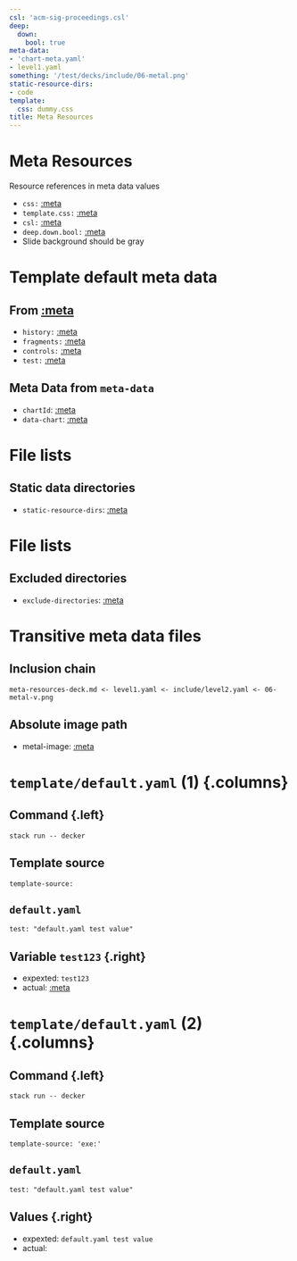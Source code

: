 ```yaml
---
csl: 'acm-sig-proceedings.csl'
deep:
  down:
    bool: true
meta-data:
- 'chart-meta.yaml'
- level1.yaml
something: '/test/decks/include/06-metal.png'
static-resource-dirs:
- code
template:
  css: dummy.css
title: Meta Resources
---
```


# Meta Resources

Resource references in meta data values

-   `css:` [:meta](css)
-   `template.css:` [:meta](template.css)
-   `csl:` [:meta](csl)
-   `deep.down.bool:` [:meta](deep.down.bool)
-   Slide background should be gray

# Template default meta data

## From [:meta](template-source)

-   `history:` [:meta](history)
-   `fragments:` [:meta](fragments)
-   `controls:` [:meta](fragments)
-   `test:` [:meta](test)

## Meta Data from `meta-data`

-   `chartId`: [:meta](chartId)
-   `data-chart`: [:meta](data-chart)

# File lists

## Static data directories

-   `static-resource-dirs`: [:meta](static-resource-dirs)

# File lists

## Excluded directories

-   `exclude-directories`: [:meta](exclude-directories)

# Transitive meta data files

## Inclusion chain

``` {.txt}
meta-resources-deck.md <- level1.yaml <- include/level2.yaml <- 06-metal-v.png
```

## Absolute image path

-   metal-image: [:meta](metal-image)

# `template/default.yaml` (1) {.columns}

## Command {.left}

``` {.sh}
stack run -- decker
```

## Template source

``` {.yaml}
template-source: 
```

## `default.yaml`

``` {.yaml}
test: "default.yaml test value"
```

## Variable `test123` {.right}

- expexted: `test123`
- actual: [:meta](test123)


# `template/default.yaml` (2) {.columns}

## Command {.left}

``` {.sh}
stack run -- decker
```

## Template source

``` {.yaml}
template-source: 'exe:'
```

## `default.yaml`

``` {.yaml}
test: "default.yaml test value"
```

## Values  {.right}

- expexted: `default.yaml test value`
- actual: [](test)



